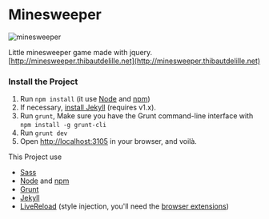 # Minesweeper
![minesweeper](http://minesweeper.thibautdelille.net/readme.png?raw=true "minesweeper")

Little minesweeper game made with jquery.
[http://minesweeper.thibautdelille.net](http://minesweeper.thibautdelille.net)

### Install the Project
 1. Run `npm install` (it use [Node](http://nodejs.org/) and [npm](https://npmjs.org/))
 2. If necessary, [install Jekyll](http://jekyllrb.com/docs/installation/) (requires v1.x).
 3. Run `grunt`, Make sure you have the Grunt command-line interface with `npm install -g grunt-cli`
 4. Run `grunt dev`
 5. Open [http://localhost:3105](http://localhost:3105) in your browser, and voilà.

This Project use
- [Sass](http://sass-lang.com/)
- [Node](http://nodejs.org/) and [npm](https://npmjs.org/)
- [Grunt](http://gruntjs.com/)
- [Jekyll](http://jekyllrb.com/)
- [LiveReload](http://livereload.com/) (style injection, you'll need the [browser extensions](http://feedback.livereload.com/knowledgebase/articles/86242-how-do-i-install-and-use-the-browser-extensions-))

